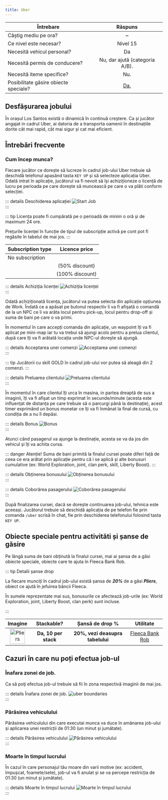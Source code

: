 ```yaml
---
title: Uber
---
```


| Întrebare   | Răspuns |
| ----------- | :-----------: |
| Câștig mediu pe ora? | ~<Dinero :amount='1700' /> |
| Ce nivel este necesar? | Nivel 15 |
| Necesită vehicul personal? | Da |
| Necesită permis de conducere? | Nu, dar ajută (categoria A/B). |
| Necesită iteme specifice? | Nu. |
| Posibilitate găsire obiecte speciale? | [Da.](#obiecte-speciale-pentru-activitati-si-sanse-de-gasire) |


## Desfășurarea jobului 

În orașul Los Santos există o dinamică în continuă creștere. Ca și jucător angajat in cadrul Uber, ai datoria de a transporta oamenii în destinațiile dorite cât mai rapid, cât mai sigur și cat mai eficient.

## Întrebări frecvente

### Cum încep munca?

Fiecare jucător ce dorește să lucreze în cadrul job-ului Uber trebuie să deschidă telefonul apasând tasta `KEY UP` și să selecteze aplicația Uber. Odată intrat în aplicație, jucătorul va fi nevoit să își achiziționeze o licență de lucru pe perioada pe care dorește să muncească pe care o va plăti conform selecției.

::: details Deschiderea aplicației 
  <Image src="https://i.imgur.com/uD3WjOq.gif" alt="Start Job" />  
:::  

::: tip
Licența poate fi cumpărată pe o perioadă de minim o oră și de maximum 24 ore.

Prețurile licenței în funcție de tipul de subscripție activă pe cont pot fi regăsite în tabelul de mai jos.
:::

| Subscription type   | Licence price |
| ----------- | :-----------: |
| No subscription | <Dinero :amount='60' /> |
| <PremiumSubscription type='gold' /> | <Dinero :amount='30' /> (50% discount) |
| <PremiumSubscription type='platinum' /> | <Dinero :amount='0' /> (100% discount) |

::: details Achiziția licenței
  <Image src="https://i.imgur.com/hNPwoer.gif" alt="Achiziția licenței" />  
:::  

Odată achiziționată licența, jucătorul va putea selecta din aplicație opțiunea de Work. Îndată ce a apăsat pe butonul respectiv îi va fi afișată o comandă de la un NPC ce îi va arăta locul pentru pick-up, locul pentru drop-off și suma de bani pe care o va primi.

În momentul în care accepți comanda din aplicație, un waypoint îți va fi aplicat pe mini-map iar tu va trebui să ajungi acolo pentru a prelua clientul, după care îți va fi arătată locația unde NPC-ul dorește să ajungă.

::: details Acceptarea unei comenzi
  <Image src="https://i.imgur.com/k6QdGvW.gif" alt="Acceptarea unei comenzi" />  
::: 

::: tip
Jucătorii cu skill GOLD în cadrul job-ului vor putea să aleagă din 2 comenzi.
:::

::: details Preluarea clientului
  <Image src="https://i.imgur.com/M42BZsw.gif" alt="Preluarea clientului" />  
::: 

În momentul în care clientul îți urca în masina, in partea dreaptă de sus a imaginii, îți va fi afișat un timp exprimat în secunde/minute (acesta este influențat de distanța pe care trebuie să o parcurgi până la destinație), acest timer exprimând un bonus monetar ce îți va fi înmânat la final de cursă, cu condiția de a nu îl depăsi.

::: details Bonus
  <Image src="https://i.imgur.com/LSQho9D.png" alt="Bonus" />  
::: 

Atunci când pasagerul va ajunge la destinație, acesta se va da jos din vehicul și îți va achita cursa.

::: danger Atenție! 
 Suma de bani primită la finalul cursei poate diferi față de ceea ce era arătat prin aplicație pentru că i se aplică și alte bonusuri cumulative (ex: World Exploration, joint, clan perk, skill, Liberty Boost).
:::

::: details Obținerea bonusului
  <Image src="https://i.imgur.com/FgQDULQ.png" alt="Obținerea bonusului" />  
::: 

::: details Coborârea pasagerului
  <Image src="https://i.imgur.com/mBvxidB.gif" alt="Coborârea pasagerului" />  
::: 

După finalizarea cursei, dacă se dorește continuarea job-ului, tehnica este aceeași. Jucătorul trebuie să deschidă aplicația de pe telefon fie prin comanda `/uber` scrisă în chat, fie prin deschiderea telefonului folosind tasta `KEY UP`.

## Obiecte speciale pentru activităti și șanse de găsire

Pe lângă suma de bani obținută la finalul cursei, mai ai șansa de a găsi obiecte speciale, obiecte care te ajuta în Fleeca Bank Rob.

::: tip Detalii șanse drop

La fiecare <Dinero :amount='400' /> munciți în cadrul job-ului există șansa de _**20%**_ de a găsi _**Pliers**_, obiect ce ajută în jefuirea băncii Fleeca.

În sumele reprezentate mai sus, bonusurile ce afectează job-urile (ex: World Exploration, joint, Liberty Boost, clan perk) sunt incluse.

:::

| **Imagine** | **Stackable?** | **Șansă de drop %** | **Utilitate** |
| :-----------: | :-----------: | :-----------: | :-----------: |
| <Image src="https://i.imgur.com/TGIAVQa.png" alt="Pliers" width="48" label="Pliers" /> | **Da, 10 per stack** |  **20%, vezi deasupra tabelului**  | [Fleeca Bank Rob](../illegal-activities/robberies/fleeca-bank-robbery) |

## Cazuri în care nu poți efectua job-ul
### Înafara zonei de job.

Ca să poţi efectua job-ul trebuie să fii în zona respectivă imaginii de mai jos.

::: details Înafara zonei de job.
  <Image src="https://i.imgur.com/Dqksfdf.jpg" alt="uber boundaries" />  
::: 

### Părăsirea vehiculului

Părăsirea vehiculului din care executai munca va duce în amânarea job-ului și aplicarea unei restricții de 01:30 (un minut și jumătate).

::: details Părăsirea vehiculului
  <Image src="https://i.imgur.com/MsQFfIh.png" alt="Părăsirea vehiculului" />  
::: 

### Moarte în timpul lucrului

În cazul în care personajul tău moare din varii motive (ex: accident, împușcat, foamete/sete), job-ul va fi anulat și se va percepe restricția de 01:30 (un minut și jumătate).

::: details Moarte în timpul lucrului
  <Image src="https://i.imgur.com/c1R8Eem.png" alt="Moarte în timpul lucrului" />  
::: 


